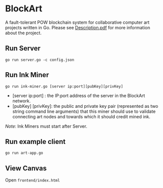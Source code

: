 # BlockArt
A fault-tolerant POW blockchain system for collaborative computer art projects written in Go.  Please see [Description.pdf](Description.pdf) for more information about the project.

## Run Server
`go run server.go -c config.json`

## Run Ink Miner
`go run ink-miner.go [server ip:port][pubKey][privKey]`
 * [server ip:port] : the IP:port address of the server in the BlockArt network.
 * [pubKey] [privKey]: the public and private key pair (represented as two
string command line arguments) that this miner should use to validate
connecting art nodes and towards which it should credit mined ink.  

*Note*: Ink Miners must start after Server. 

## Run example client
`go run art-app.go`

## View Canvas
Open `frontend/index.html`

